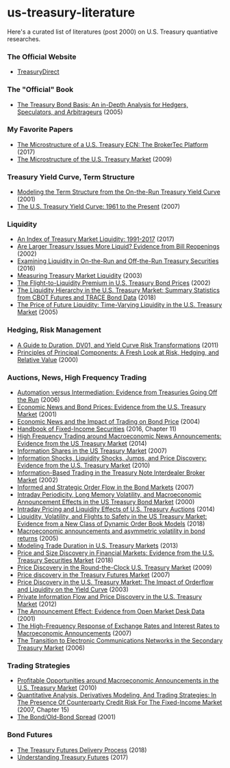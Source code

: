 # us-treasury-literature

Here's a curated list of literatures (post 2000) on U.S. Treasury quantiative researches. 

### The Official Website
* [TreasuryDirect](https://www.treasurydirect.gov/)


### The "Official" Book
* [The Treasury Bond Basis: An in-Depth Analysis for Hedgers, Speculators, and Arbitrageurs](https://www.amazon.com/Treasury-Bond-Basis-Depth-Arbitrageurs/dp/0071456104/ref=sr_1_1?dchild=1&keywords=treasury+bond+basis&qid=1586724485&sr=8-1) (2005)


### My Favorite Papers
* [The Microstructure of a U.S. Treasury ECN: The BrokerTec Platform](https://www.newyorkfed.org/medialibrary/media/research/staff_reports/sr381.pdf) (2017)
* [The Microstructure of the U.S. Treasury Market](https://papers.ssrn.com/sol3/papers.cfm?abstract_id=1070226) (2009)


### Treasury Yield Curve, Term Structure
* [Modeling the Term Structure from the On-the-Run Treasury Yield Curve](https://papers.ssrn.com/sol3/papers.cfm?abstract_id=291340) (2001)
* [The U.S. Treasury Yield Curve: 1961 to the Present](https://www.federalreserve.gov/pubs/feds/2006/200628/200628pap.pdf) (2007)


### Liquidity
* [An Index of Treasury Market Liquidity: 1991-2017](https://www.newyorkfed.org/medialibrary/media/research/staff_reports/sr827.pdf) (2017)
* [Are Larger Treasury Issues More Liquid? Evidence from Bill Reopenings](https://www.jstor.org/stable/3270705?seq=1) (2002)
* [Examining Liquidity in On-the-Run and Off-the-Run Treasury Securities](https://www.treasury.gov/connect/blog/Pages/Examining-Liquidity-in-On-the-Run-and-Off-the-Run-Treasury-Securities.aspx) (2016)
* [Measuring Treasury Market Liquidity](https://www.newyorkfed.org/medialibrary/media/research/epr/03v09n3/0309flempdf.pdf) (2003)
* [The Flight-to-Liquidity Premium in U.S. Treasury Bond Prices](https://www.nber.org/papers/w9312.pdf) (2002)
* [The Liquidity Hierarchy in the U.S. Treasury Market: Summary Statistics from CBOT Futures and TRACE Bond Data](https://www.cftc.gov/sites/default/files/2018-11/Liquidity%20Hierarchy%20in%20Tsy%20Mkt%20v4_ada.pdf) (2018)
* [The Price of Future Liquidity: Time-Varying Liquidity in the U.S. Treasury Market](https://academic.oup.com/rof/article-abstract/9/1/1/1574108?redirectedFrom=fulltext) (2005)


### Hedging, Risk Management
* [A Guide to Duration, DV01, and Yield Curve Risk Transformations](http://www.closemountain.com/papers/risktransform1.pdf) (2011)
* [Principles of Principal Components: A Fresh Look at Risk, Hedging, and Relative Value](http://quantlabs.net/academy/download/free_quant_instituitional_books_/[Salomon%20Smith%20Barney]%20Principles%20of%20Principal%20Components%20-%20A%20Fresh%20Look%20at%20Risk,%20Hedging%20and%20Relative%20Value.pdf) (2000)


### Auctions, News, High Frequency Trading
* [Automation versus Intermediation: Evidence from Treasuries Going Off the Run](https://faculty.haas.berkeley.edu/hender/on-off.pdf) (2006)
* [Economic News and Bond Prices: Evidence from the U.S. Treasury Market](https://www.jstor.org/stable/2676223?seq=1) (2001)
* [Economic News and the Impact of Trading on Bond Price](https://www.jstor.org/stable/3694734?seq=1) (2004)
* [Handbook of Fixed-Income Securities](https://www.amazon.com/Fixed-Income-Securities-Handbooks-Engineering-Econometrics-ebook/dp/B01DEWCS3W/ref=sr_1_1?dchild=1&keywords=handbook+of+fixed+income+pietro&qid=1586713734&s=books&sr=1-1) (2016, Chapter 11)
* [High Frequency Trading around Macroeconomic News Announcements: Evidence from the US Treasury Market](https://www.bankofcanada.ca/wp-content/uploads/2014/12/wp2014-56.pdf) (2014)
* [Information Shares in the US Treasury Market](https://pdfs.semanticscholar.org/4ce0/c5cd11f48361fc529c6a5c0758643eacb348.pdf) (2007)
* [Information Shocks, Liquidity Shocks, Jumps, and Price Discovery: Evidence from the U.S. Treasury Market](https://www.cambridge.org/core/journals/journal-of-financial-and-quantitative-analysis/article/information-shocks-liquidity-shocks-jumps-and-price-discovery-evidence-from-the-us-treasury-market/59C0B3C06EBBA04BB16F737A0A2DB122) (2010)
* [Information-Based Trading in the Treasury Note Interdealer Broker Market](https://www.sciencedirect.com/science/article/abs/pii/S1042957302903384) (2002)
* [Informed and Strategic Order Flow in the Bond Markets](https://academic.oup.com/rfs/article-abstract/20/6/1975/1575509?redirectedFrom=fulltext) (2007)
* [Intraday Periodicity, Long Memory Volatility, and Macroeconomic Announcement Effects in the US Treasury Bond Market](https://www.sciencedirect.com/science/article/abs/pii/S0927539800000025) (2000)
* [Intraday Pricing and Liquidity Effects of U.S. Treasury Auctions](http://apps.olin.wustl.edu/Conf/CFAR-FTG/Files/pdf/2017/110.pdf) (2014)
* [Liquidity, Volatility, and Flights to Safety in the US Treasury Market: Evidence from a New Class of Dynamic Order Book Models](https://www.econstor.eu/bitstream/10419/93594/1/733627927.pdf) (2018)
* [Macroeconomic announcements and asymmetric volatility in bond returns](https://www.sciencedirect.com/science/article/abs/pii/S0378426606000112) (2005)
* [Modeling Trade Duration in U.S. Treasury Markets](https://www.tandfonline.com/doi/abs/10.1080/14697688.2012.745011) (2013)
* [Price and Size Discovery in Financial Markets: Evidence from the U.S. Treasury Securities Market](https://www.newyorkfed.org/medialibrary/media/research/staff_reports/sr624.pdf) (2018)
* [Price Discovery in the Round-the-Clock U.S. Treasury Market](https://www.sciencedirect.com/science/article/abs/pii/S1042957309000035) (2009)
* [Price discovery in the Treasury Futures Market](https://faculty.fuqua.duke.edu/~mbrandt/papers/published/cti.pdf) (2007)
* [Price Discovery in the U.S. Treasury Market: The Impact of Orderflow and Liquidity on the Yield Curve](https://www.nber.org/papers/w9529.pdf) (2003)
* [Private Information Flow and Price Discovery in the U.S. Treasury Market](https://papers.ssrn.com/sol3/papers.cfm?abstract_id=2139702) (2012)
* [The Announcement Effect: Evidence from Open Market Desk Data](https://core.ac.uk/download/pdf/6792938.pdf) (2001)
* [The High-Frequency Response of Exchange Rates and Interest Rates to Macroeconomic Announcements](https://www.sciencedirect.com/science/article/abs/pii/S0304393206001565) (2007)
* [The Transition to Electronic Communications Networks in the Secondary Treasury Market](https://files.stlouisfed.org/files/htdocs/publications/review/06/11/Mizrach.pdf) (2006)


### Trading Strategies
* [Profitable Opportunities around Macroeconomic Announcements in the U.S. Treasury Market](http://dr.library.brocku.ca/bitstream/handle/10464/3364/Brock_Luo_Haiming_2011.pdf?sequence=1) (2010)
* [Quantitative Analysis, Derivatives Modeling, And Trading Strategies: In The Presence Of Counterparty Credit Risk For The Fixed-Income Market](https://www.amazon.com/Quantitative-Analysis-Derivatives-Modeling-Strategies/dp/9813203226/ref=sr_1_1?dchild=1&keywords=quantiative+analysis+derivative+modeling+and+trading&qid=1586714088&s=books&sr=1-1-spell) (2007, Chapter 15)
* [The Bond/Old-Bond Spread](https://www.sciencedirect.com/science/article/abs/pii/S0304405X02002076) (2001)


### Bond Futures
* [The Treasury Futures Delivery Process](https://www.cmegroup.com/trading/interest-rates/files/us-treasury-futures-delivery-process.pdf) (2018)
* [Understanding Treasury Futures](https://www.cmegroup.com/education/files/understanding-treasury-futures.pdf) (2017)
